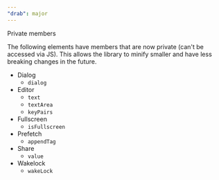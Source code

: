 ```yaml
---
"drab": major
---
```


Private members

The following elements have members that are now private (can't be accessed via JS). This allows the library to minify smaller and have less breaking changes in the future.

- Dialog
  - `dialog`
- Editor
  - `text`
  - `textArea`
  - `keyPairs`
- Fullscreen
  - `isFullscreen`
- Prefetch
  - `appendTag`
- Share
  - `value`
- Wakelock
  - `wakeLock`
